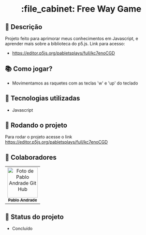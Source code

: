 <h1 align="center">:file_cabinet: Free Way Game</h1>

## :memo: Descrição
Projeto feito para aprimorar meus conhecimentos em Javascript, e aprender mais sobre a biblioteca do p5.js.
Link para acesso:
* https://editor.p5js.org/pabletsplays/full/kc7enoCGD

## :books: Como jogar?
* Movimentamos as raquetes com as teclas 'w' e 'up' do teclado

## :wrench: Tecnologias utilizadas
* Javascript

## :rocket: Rodando o projeto
Para rodar o projeto acesse o link https://editor.p5js.org/pabletsplays/full/kc7enoCGD

## :handshake: Colaboradores
<table>
  <tr>
    <td align="center">
      <a href="http://github.com/tatialveso">
        <img src="https://avatars.githubusercontent.com/u/139282386?v=4" width="100px;" alt="Foto de Pablo Andrade Git Hub"/><br>
        <sub>
          <b>Pablo Andrade</b>
        </sub>
      </a>
    </td>
  </tr>
</table>

## :dart: Status do projeto
* Concluído
